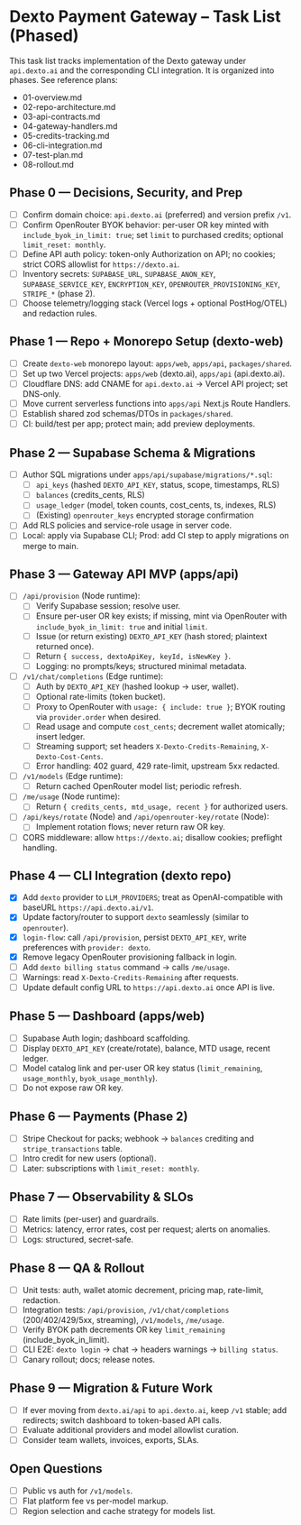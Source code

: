 # Dexto Payment Gateway – Task List (Phased)

This task list tracks implementation of the Dexto gateway under `api.dexto.ai` and the corresponding CLI integration. It is organized into phases. See reference plans:

- 01-overview.md
- 02-repo-architecture.md
- 03-api-contracts.md
- 04-gateway-handlers.md
- 05-credits-tracking.md
- 06-cli-integration.md
- 07-test-plan.md
- 08-rollout.md

## Phase 0 — Decisions, Security, and Prep
- [ ] Confirm domain choice: `api.dexto.ai` (preferred) and version prefix `/v1`.
- [ ] Confirm OpenRouter BYOK behavior: per-user OR key minted with `include_byok_in_limit: true`; set `limit` to purchased credits; optional `limit_reset: monthly`.
- [ ] Define API auth policy: token-only Authorization on API; no cookies; strict CORS allowlist for `https://dexto.ai`.
- [ ] Inventory secrets: `SUPABASE_URL`, `SUPABASE_ANON_KEY`, `SUPABASE_SERVICE_KEY`, `ENCRYPTION_KEY`, `OPENROUTER_PROVISIONING_KEY`, `STRIPE_*` (phase 2).
- [ ] Choose telemetry/logging stack (Vercel logs + optional PostHog/OTEL) and redaction rules.

## Phase 1 — Repo + Monorepo Setup (dexto-web)
- [ ] Create `dexto-web` monorepo layout: `apps/web`, `apps/api`, `packages/shared`.
- [ ] Set up two Vercel projects: `apps/web` (dexto.ai), `apps/api` (api.dexto.ai).
- [ ] Cloudflare DNS: add CNAME for `api.dexto.ai` → Vercel API project; set DNS-only.
- [ ] Move current serverless functions into `apps/api` Next.js Route Handlers.
- [ ] Establish shared zod schemas/DTOs in `packages/shared`.
- [ ] CI: build/test per app; protect main; add preview deployments.

## Phase 2 — Supabase Schema & Migrations
- [ ] Author SQL migrations under `apps/api/supabase/migrations/*.sql`:
  - [ ] `api_keys` (hashed `DEXTO_API_KEY`, status, scope, timestamps, RLS)
  - [ ] `balances` (credits_cents, RLS)
  - [ ] `usage_ledger` (model, token counts, cost_cents, ts, indexes, RLS)
  - [ ] (Existing) `openrouter_keys` encrypted storage confirmation
- [ ] Add RLS policies and service-role usage in server code.
- [ ] Local: apply via Supabase CLI; Prod: add CI step to apply migrations on merge to main.

## Phase 3 — Gateway API MVP (apps/api)
- [ ] `/api/provision` (Node runtime):
  - [ ] Verify Supabase session; resolve user.
  - [ ] Ensure per-user OR key exists; if missing, mint via OpenRouter with `include_byok_in_limit: true` and initial `limit`.
  - [ ] Issue (or return existing) `DEXTO_API_KEY` (hash stored; plaintext returned once).
  - [ ] Return `{ success, dextoApiKey, keyId, isNewKey }`.
  - [ ] Logging: no prompts/keys; structured minimal metadata.
- [ ] `/v1/chat/completions` (Edge runtime):
  - [ ] Auth by `DEXTO_API_KEY` (hashed lookup → user, wallet).
  - [ ] Optional rate-limits (token bucket).
  - [ ] Proxy to OpenRouter with `usage: { include: true }`; BYOK routing via `provider.order` when desired.
  - [ ] Read usage and compute `cost_cents`; decrement wallet atomically; insert ledger.
  - [ ] Streaming support; set headers `X-Dexto-Credits-Remaining`, `X-Dexto-Cost-Cents`.
  - [ ] Error handling: 402 guard, 429 rate-limit, upstream 5xx redacted.
- [ ] `/v1/models` (Edge runtime):
  - [ ] Return cached OpenRouter model list; periodic refresh.
- [ ] `/me/usage` (Node runtime):
  - [ ] Return `{ credits_cents, mtd_usage, recent }` for authorized users.
- [ ] `/api/keys/rotate` (Node) and `/api/openrouter-key/rotate` (Node):
  - [ ] Implement rotation flows; never return raw OR key.
- [ ] CORS middleware: allow `https://dexto.ai`; disallow cookies; preflight handling.

## Phase 4 — CLI Integration (dexto repo)
- [x] Add `dexto` provider to `LLM_PROVIDERS`; treat as OpenAI-compatible with baseURL `https://api.dexto.ai/v1`.
- [x] Update factory/router to support `dexto` seamlessly (similar to `openrouter`).
- [x] `login-flow`: call `/api/provision`, persist `DEXTO_API_KEY`, write preferences with `provider: dexto`.
- [x] Remove legacy OpenRouter provisioning fallback in login.
- [ ] Add `dexto billing status` command → calls `/me/usage`.
- [ ] Warnings: read `X-Dexto-Credits-Remaining` after requests.
- [ ] Update default config URL to `https://api.dexto.ai` once API is live.

## Phase 5 — Dashboard (apps/web)
- [ ] Supabase Auth login; dashboard scaffolding.
- [ ] Display `DEXTO_API_KEY` (create/rotate), balance, MTD usage, recent ledger.
- [ ] Model catalog link and per-user OR key status (`limit_remaining`, `usage_monthly`, `byok_usage_monthly`).
- [ ] Do not expose raw OR key.

## Phase 6 — Payments (Phase 2)
- [ ] Stripe Checkout for packs; webhook → `balances` crediting and `stripe_transactions` table.
- [ ] Intro credit for new users (optional).
- [ ] Later: subscriptions with `limit_reset: monthly`.

## Phase 7 — Observability & SLOs
- [ ] Rate limits (per-user) and guardrails.
- [ ] Metrics: latency, error rates, cost per request; alerts on anomalies.
- [ ] Logs: structured, secret-safe.

## Phase 8 — QA & Rollout
- [ ] Unit tests: auth, wallet atomic decrement, pricing map, rate-limit, redaction.
- [ ] Integration tests: `/api/provision`, `/v1/chat/completions` (200/402/429/5xx, streaming), `/v1/models`, `/me/usage`.
- [ ] Verify BYOK path decrements OR key `limit_remaining` (include_byok_in_limit).
- [ ] CLI E2E: `dexto login` → chat → headers warnings → `billing status`.
- [ ] Canary rollout; docs; release notes.

## Phase 9 — Migration & Future Work
- [ ] If ever moving from `dexto.ai/api` to `api.dexto.ai`, keep `/v1` stable; add redirects; switch dashboard to token-based API calls.
- [ ] Evaluate additional providers and model allowlist curation.
- [ ] Consider team wallets, invoices, exports, SLAs.

## Open Questions
- [ ] Public vs auth for `/v1/models`.
- [ ] Flat platform fee vs per-model markup.
- [ ] Region selection and cache strategy for models list.
